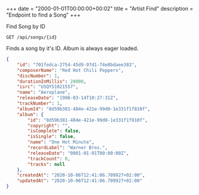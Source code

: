 +++
date = "2000-01-01T00:00:00+00:02"
title = "Artist Find"
description = "Endpoint to find a Song"
+++

Find Song by ID

```
GET /api/songs/{id}
```

Finds a song by it's ID. Album is always eager loaded.

```json
{
    "id": "701fedca-2754-45d9-97d1-74e8bdaee383",
    "composerName": "Red Hot Chili Peppers",
    "discNumber": 1,
    "durationInMillis": 20000,
    "isrc": "USQY51021557",
    "name": "Aeroplane",
    "releaseDate": "1996-03-14T10:27:31Z",
    "trackNumber": 1,
    "albumId": "8d59b381-484e-421e-99d0-1e331f1f810f",
    "album": {
        "id": "8d59b381-484e-421e-99d0-1e331f1f810f",
        "copyright": "",
        "isComplete": false,
        "isSingle": false,
        "name": "One Hot Minute",
        "recordLabel": "Warner Bros.",
        "releaseDate": "0001-01-01T00:00:00Z",
        "trackCount": 0,
        "tracks": null
    },
    "createdAt": "2020-10-06T12:41:06.709927+02:00",
    "updatedAt": "2020-10-06T12:41:06.709927+02:00"
}
```